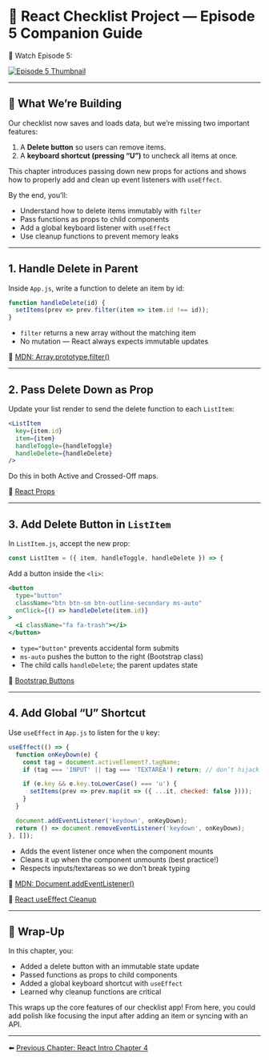 # 📘 React Checklist Project — Episode 5 Companion Guide

🎥 Watch Episode 5:

[![Episode 5 Thumbnail](https://img.youtube.com/vi/6rNNa4TvonI/hqdefault.jpg)](https://youtu.be/6rNNa4TvonI "Watch Episode 5 on YouTube")

---

## 🏁 What We’re Building

Our checklist now saves and loads data, but we’re missing two important features:

1. A **Delete button** so users can remove items.
2. A **keyboard shortcut (pressing “U”)** to uncheck all items at once.

This chapter introduces passing down new props for actions and shows how to properly add and clean up event listeners with `useEffect`.

By the end, you’ll:

* Understand how to delete items immutably with `filter`
* Pass functions as props to child components
* Add a global keyboard listener with `useEffect`
* Use cleanup functions to prevent memory leaks

---

## 1. Handle Delete in Parent

Inside `App.js`, write a function to delete an item by id:

```js
function handleDelete(id) {
  setItems(prev => prev.filter(item => item.id !== id));
}
```

* `filter` returns a new array without the matching item
* No mutation — React always expects immutable updates

📖 [MDN: Array.prototype.filter()](https://developer.mozilla.org/en-US/docs/Web/JavaScript/Reference/Global_Objects/Array/filter)

---

## 2. Pass Delete Down as Prop

Update your list render to send the delete function to each `ListItem`:

```jsx
<ListItem
  key={item.id}
  item={item}
  handleToggle={handleToggle}
  handleDelete={handleDelete}
/>
```

Do this in both Active and Crossed-Off maps.

📖 [React Props](https://react.dev/learn/passing-props-to-a-component)

---

## 3. Add Delete Button in `ListItem`

In `ListItem.js`, accept the new prop:

```js
const ListItem = ({ item, handleToggle, handleDelete }) => {
```

Add a button inside the `<li>`:

```jsx
<button
  type="button"
  className="btn btn-sm btn-outline-secondary ms-auto"
  onClick={() => handleDelete(item.id)}
>
  <i className="fa fa-trash"></i>
</button>
```

* `type="button"` prevents accidental form submits
* `ms-auto` pushes the button to the right (Bootstrap class)
* The child calls `handleDelete`; the parent updates state

📖 [Bootstrap Buttons](https://getbootstrap.com/docs/5.3/components/buttons/)

---

## 4. Add Global “U” Shortcut

Use `useEffect` in `App.js` to listen for the `U` key:

```js
useEffect(() => {
  function onKeyDown(e) {
    const tag = document.activeElement?.tagName;
    if (tag === 'INPUT' || tag === 'TEXTAREA') return; // don’t hijack typing

    if (e.key && e.key.toLowerCase() === 'u') {
      setItems(prev => prev.map(it => ({ ...it, checked: false })));
    }
  }

  document.addEventListener('keydown', onKeyDown);
  return () => document.removeEventListener('keydown', onKeyDown);
}, []);
```

* Adds the event listener once when the component mounts
* Cleans it up when the component unmounts (best practice!)
* Respects inputs/textareas so we don’t break typing

📖 [MDN: Document.addEventListener()](https://developer.mozilla.org/en-US/docs/Web/API/EventTarget/addEventListener)

📖 [React useEffect Cleanup](https://react.dev/learn/synchronizing-with-effects#step-3-add-cleanup-if-needed)

---

## 🎯 Wrap-Up

In this chapter, you:

* Added a delete button with an immutable state update
* Passed functions as props to child components
* Added a global keyboard shortcut with `useEffect`
* Learned why cleanup functions are critical

This wraps up the core features of our checklist app! From here, you could add polish like focusing the input after adding an item or syncing with an API.

---

⬅️ [Previous Chapter: React Intro Chapter 4](react-intro-chapter-4.md)

